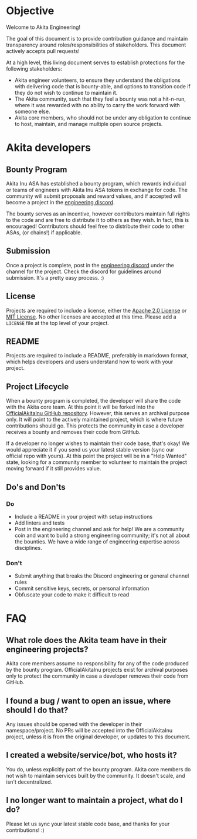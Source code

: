 # Objective

Welcome to Akita Engineering!

The goal of this document is to provide contribution guidance and maintain transparency around roles/responsibilities of stakeholders. This document actively accepts pull requests!

At a high level, this living document serves to establish protections for the following stakeholders:
- Akita engineer volunteers, to ensure they understand the obligations with delivering code that is bounty-able, and options to transition code if they do not wish to continue to maintain it.
- The Akita community, such that they feel a bounty was not a hit-n-run, where it was rewarded with no ability to carry the work forward with someone else.
- Akita core members, who should not be under any obligation to continue to host, maintain, and manage multiple open source projects.

# Akita developers

## Bounty Program
Akita Inu ASA has established a bounty program, which rewards individual or teams of engineers with Akita Inu ASA tokens in exchange for code. The community will submit proposals and reward values, and if accepted will become a project in the [engineering discord](https://discord.gg/dzr9cFFD).

The bounty serves as an incentive, however contributors maintain full rights to the code and are free to distribute it to others as they wish. In fact, this is encouraged! Contributors should feel free to distribute their code to other ASAs, (or chains!) if applicable.

## Submission
Once a project is complete, post in the [engineering discord](https://discord.gg/dzr9cFFD) under the channel for the project. Check the discord for guidelines around submission. It's a pretty easy process. :)

## License
Projects are required to include a license, either the [Apache 2.0 License](https://www.apache.org/licenses/LICENSE-2.0) or [MIT License](https://opensource.org/licenses/MIT). No other licenses are accepted at this time. Please add a `LICENSE` file at the top level of your project.

## README
Projects are required to include a README, preferably in markdown format, which helps developers and users understand how to work with your project.

## Project Lifecycle
When a bounty program is completed, the developer will share the code with the Akita core team. At this point it will be forked into the [OfficialAkitaInu GitHub repository](https://github.com/OfficialAkitaInu/). However, this serves an archival purpose only. It will point to the actively maintained project, which is where future contributions should go. This protects the community in case a developer receives a bounty and removes their code from GitHub.

If a developer no longer wishes to maintain their code base, that's okay! We would appreciate it if you send us your latest stable version (sync our official repo with yours). At this point the project will be in a "Help Wanted" state, looking for a community member to volunteer to maintain the project moving forward if it still provides value.

## Do's and Don'ts

### Do
- Include a README in your project with setup instructions
- Add linters and tests
- Post in the engineering channel and ask for help! We are a community coin and want to build a strong engineering community; it's not all about the bounties. We have a wide range of engineering expertise across disciplines.

### Don't
- Submit anything that breaks the Discord engineering or general channel rules
- Commit sensitive keys, secrets, or personal information
- Obfuscate your code to make it difficult to read

# FAQ

## What role does the Akita team have in their engineering projects?
Akita core members assume no responsibility for any of the code produced by the bounty program. OfficialAkitaInu projects exist for archival purposes only to protect the community in case a developer removes their code from GitHub.

## I found a bug / want to open an issue, where should I do that?
Any issues should be opened with the developer in their namespace/project. No PRs will be accepted into the OfficialAkitaInu project, unless it is from the original developer, or updates to this document.

## I created a website/service/bot, who hosts it?
You do, unless explicitly part of the bounty program. Akita core members do not wish to maintain services built by the community. It doesn't scale, and isn't decentralized.


## I no longer want to maintain a project, what do I do?
Please let us sync your latest stable code base, and thanks for your contributions! :)
